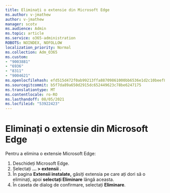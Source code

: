 ```yaml
---
title: Eliminați o extensie din Microsoft Edge
ms.author: v-jmathew
author: v-jmathew
manager: scotv
ms.audience: Admin
ms.topic: article
ms.service: o365-administration
ROBOTS: NOINDEX, NOFOLLOW
localization_priority: Normal
ms.collection: Adm_O365
ms.custom:
- "9003881"
- "6936"
- "8311"
- "9004621"
ms.openlocfilehash: efd515d472f0ab99213ffa88709861000bb6536e1d2c10beef8f6d534cc94a7b
ms.sourcegitcommit: b5f7da89a650d2915dc652449623c78be6247175
ms.translationtype: MT
ms.contentlocale: ro-RO
ms.lasthandoff: 08/05/2021
ms.locfileid: "53922423"
---
```

# <a name="remove-an-extension-from-microsoft-edge"></a>Eliminați o extensie din Microsoft Edge

Pentru a elimina o extensie Microsoft Edge:

1. Deschideți Microsoft Edge.
2. Selectați **... > extensii .**
3. În pagina **Extensii instalate,** găsiți extensia pe care ați dori să o eliminați, apoi **selectați Eliminare** lângă aceasta.
4. În caseta de dialog de confirmare, selectați **Eliminare**.
